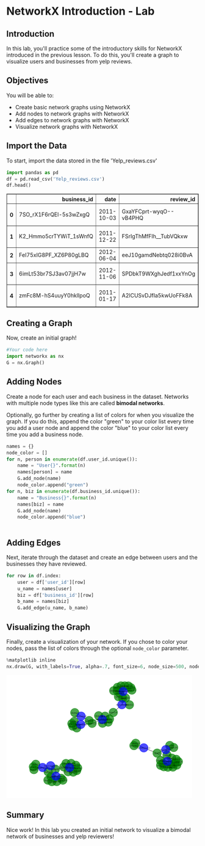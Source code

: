 
# NetworkX Introduction - Lab

## Introduction

In this lab, you'll practice some of the introductory skills for NetworkX introduced in the previous lesson.
To do this, you'll create a graph to visualize users and businesses from yelp reviews.
## Objectives

You will be able to:
* Create basic network graphs using NetworkX
* Add nodes to network graphs with NetworkX
* Add edges to network graphs with NetworkX
* Visualize network graphs with NetworkX

## Import the Data

To start, import the data stored in the file 'Yelp_reviews.csv'


```python
import pandas as pd
df = pd.read_csv('Yelp_reviews.csv')
df.head()
```




<div>
<style scoped>
    .dataframe tbody tr th:only-of-type {
        vertical-align: middle;
    }

    .dataframe tbody tr th {
        vertical-align: top;
    }

    .dataframe thead th {
        text-align: right;
    }
</style>
<table border="1" class="dataframe">
  <thead>
    <tr style="text-align: right;">
      <th></th>
      <th>business_id</th>
      <th>date</th>
      <th>review_id</th>
      <th>stars</th>
      <th>text</th>
      <th>type</th>
      <th>user_id</th>
      <th>cool</th>
      <th>useful</th>
      <th>funny</th>
    </tr>
  </thead>
  <tbody>
    <tr>
      <th>0</th>
      <td>7SO_rX1F6rQEl-5s3wZxgQ</td>
      <td>2011-10-03</td>
      <td>GxaYFCprt-wyqO--vB4PHQ</td>
      <td>4</td>
      <td>After my last review, somewhat scathing regard...</td>
      <td>review</td>
      <td>J3I2NClEbD1Xr8lOdjxlqQ</td>
      <td>1</td>
      <td>2</td>
      <td>1</td>
    </tr>
    <tr>
      <th>1</th>
      <td>K2_Hmmo5crTYWiT_1sWnfQ</td>
      <td>2011-12-22</td>
      <td>FSrIgThMfFIh__TubVQkxw</td>
      <td>3</td>
      <td>Ok, so I'm catching up on past-due reviews.  F...</td>
      <td>review</td>
      <td>J3I2NClEbD1Xr8lOdjxlqQ</td>
      <td>0</td>
      <td>0</td>
      <td>0</td>
    </tr>
    <tr>
      <th>2</th>
      <td>FeI75xIG8PF_XZ6P80gLBQ</td>
      <td>2012-06-04</td>
      <td>eeJ10gamdNebtq028i0BvA</td>
      <td>3</td>
      <td>I want to like Turf, but the food is just okay...</td>
      <td>review</td>
      <td>64YY0h0ZAR2nbzxbx0IwJg</td>
      <td>2</td>
      <td>1</td>
      <td>0</td>
    </tr>
    <tr>
      <th>3</th>
      <td>6imLt53br7SJ3av07jjH7w</td>
      <td>2012-11-06</td>
      <td>SPDbkT9WXghJedf1xxYnOg</td>
      <td>5</td>
      <td>It's the place to be. \n\nI went before headin...</td>
      <td>review</td>
      <td>Ypz7hxOCnrg8Y8vxHJU-sQ</td>
      <td>0</td>
      <td>0</td>
      <td>0</td>
    </tr>
    <tr>
      <th>4</th>
      <td>zmFc8M-hS4uuyY0hklIpoQ</td>
      <td>2011-01-17</td>
      <td>A2lCUSvDJfIa5kwUoFFk8A</td>
      <td>4</td>
      <td>A definite favorite in the neighborhood.\n\nTh...</td>
      <td>review</td>
      <td>nDBly08j5URmrHQ2JCbyiw</td>
      <td>2</td>
      <td>3</td>
      <td>2</td>
    </tr>
  </tbody>
</table>
</div>



## Creating a Graph

Now, create an initial graph!


```python
#Your code here
import networkx as nx
G = nx.Graph()
```

## Adding Nodes

Create a node for each user and each business in the dataset. Networks with multiple node types like this are called **bimodal networks**.

Optionally, go further by creating a list of colors for when you visualize the graph. If you do this, append the color "green" to your color list every time you add a user node and append the color "blue" to your color list every time you add a business node.


```python
names = {}
node_color = []
for n, person in enumerate(df.user_id.unique()):
    name = "User{}".format(n)
    names[person] = name
    G.add_node(name)
    node_color.append("green")
for n, biz in enumerate(df.business_id.unique()):
    name = "Business{}".format(n)
    names[biz] = name
    G.add_node(name)
    node_color.append("blue")
    
```

## Adding Edges

Next, iterate through the dataset and create an edge between users and the businesses they have reviewed.


```python
for row in df.index:
    user = df['user_id'][row]
    u_name = names[user]
    biz = df['business_id'][row]
    b_name = names[biz]
    G.add_edge(u_name, b_name)
```

## Visualizing the Graph

Finally, create a visualization of your network. If you chose to color your nodes, pass the list of colors through the optional `node_color` parameter.


```python
%matplotlib inline
nx.draw(G, with_labels=True, alpha=.7, font_size=6, node_size=500, node_color=node_color)
```


![png](index_files/index_11_0.png)


## Summary

Nice work! In this lab you created an initial network to visualize a bimodal network of businesses and yelp reviewers!
